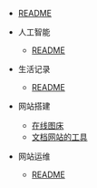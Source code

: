 - [README](README.md)

- 人工智能
  - [README](人工智能/README.md)

- 生活记录
  - [README](生活记录/README.md)

- 网站搭建
  - [在线图床](网站搭建/在线图床.md)
  - [文档网站的工具](网站搭建/文档网站的工具.md)

- 网站运维
  - [README](网站运维/README.md)
